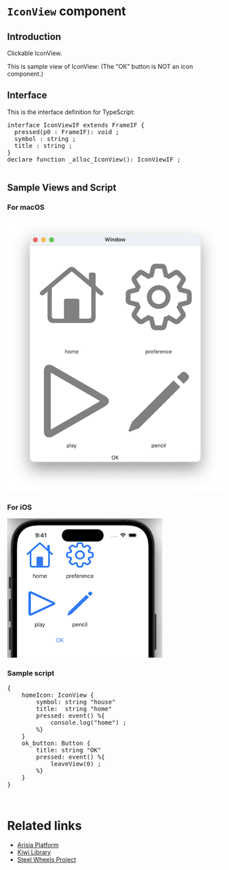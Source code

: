 # `IconView` component

## Introduction
Clickable IconView.

This is sample view of IconView:
(The "OK" button is NOT an icon component.)

## Interface

This is the interface definition for TypeScript:
<pre>
interface IconViewIF extends FrameIF {
  pressed(p0 : FrameIF): void ;
  symbol : string ;
  title : string ;
}
declare function _alloc_IconView(): IconViewIF ;

</pre>

## Sample Views and Script
### For macOS
![Sample IconView](./Images/icon-component-macos.png)

### For iOS
![Sample IconView](./Images/icon-component-ios.png)

### Sample script
<pre>
{
	homeIcon: IconView {
		symbol: string "house"
		title:  string "home"
		pressed: event() %{
			console.log("home") ;
		%}
	}
	ok_button: Button {
		title: string "OK"
        pressed: event() %{
	    	leaveView(0) ;
        %}
	}
}


</pre>

# Related links
* [Arisia Platform](https://gitlab.com/steewheels/arisia/-/blob/main/README.md)
* [Kiwi Library](https://gitlab.com/steewheels/kiwiscript/-/blob/main/KiwiLibrary/Document/Library.md)
* [Steel Wheels Project](https://gitlab.com/steewheels/project/-/blob/main/README.md)



